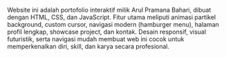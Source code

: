 Website ini adalah portofolio interaktif milik Arul Pramana Bahari, dibuat dengan HTML,
CSS, dan JavaScript. Fitur utama meliputi animasi partikel background,
custom cursor, navigasi modern (hamburger menu), halaman profil lengkap, 
showcase project, dan kontak. Desain responsif, visual futuristik, serta navigasi
mudah membuat web ini cocok untuk memperkenalkan diri, skill, dan karya secara profesional.
